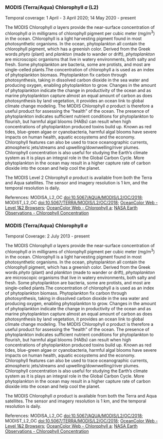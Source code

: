 ### MODIS (Terra/Aqua) Chlorophyll *a* (L2)
Temporal coverage: 1 April - 3 April 2020; 14 May 2020 - present

The MODIS Chlorophyll *a* layers provide the near-surface concentration of chlorophyll *a* in milligrams of chlorophyll pigment per cubic meter (mg/m<sup>3</sup>) in the ocean. Chlorophyll is a light harvesting pigment found in most photosynthetic organisms. In the ocean, phytoplankton all contain the chlorophyll pigment, which has a greenish color. Derived from the Greek words _phyto_ (plant) and _plankton_ (made to wander or drift), _phytoplankton_ are microscopic organisms that live in watery environments, both salty and fresh. Some phytoplankton are bacteria, some are protists, and most are single-celled plants.The concentration of chlorophyll a is used as an index of phytoplankton biomass. Phytoplankton fix carbon through photosynthesis, taking in dissolved carbon dioxide in the sea water and producing oxygen, enabling phytoplankton to grow. Changes in the amount of phytoplankton indicate the change in productivity of the ocean and as marine phytoplankton capture almost an equal amount of carbon as does photosynthesis by land vegetation, it provides an ocean link to global climate change modeling. The MODIS Chlorophyll *a* product is therefore a useful product for assessing the “health” of the ocean. The presence of phytoplankton indicates sufficient nutrient conditions for phytoplankton to flourish, but harmful algal blooms (HABs) can result when high concentrations of phytoplankton produced toxins build up. Known as red tides, blue-green algae or cyanobacteria, harmful algal blooms have severe impacts on human health, aquatic ecosystems and the economy. Chlorophyll features can also be used to trace oceanographic currents, atmospheric jets/streams and upwelling/downwelling/river plumes. Chlorophyll concentration is also useful for studying the Earth’s climate system as it is plays an integral role in the Global Carbon Cycle. More phytoplankton in the ocean may result in a higher capture rate of carbon dioxide into the ocean and help cool the planet.

The MODIS Level 2 Chlorophyll *a* product is available from both the Terra and Aqua satellites. The sensor and imagery resolution is 1 km, and the temporal resolution is daily.

References: MODISA_L2_OC [doi:10.5067/AQUA/MODIS/L2/OC/2018](https://doi.org/10.5067/AQUA/MODIS/L2/OC/2018); MODIST_L2_OC [doi:10.5067/TERRA/MODIS/L2/OC/2018](https://doi.org/10.5067/TERRA/MODIS/L2/OC/2018);
 [OceanColor Web - Level 1&2 Browsers](https://oceancolor.gsfc.nasa.gov/cgi/browse.pl?sen=am); [OceanColor Web - Chlorophyll a](https://oceancolor.gsfc.nasa.gov/atbd/chlor_a/); [NASA Earth Observations - Chlorophyll Concentration](https://neo.sci.gsfc.nasa.gov/view.php?datasetId=MY1DMM_CHLORA)


### MODIS (Terra/Aqua) Chlorophyll *a*
Temporal Coverage: 2 July 2013 - present

The MODIS Chlorophyll *a* layers provide the near-surface concentration of chlorophyll *a* in milligrams of chlorophyll pigment per cubic meter (mg/m<sup>3</sup>) in the ocean. Chlorophyll is a light harvesting pigment found in most photosynthetic organisms. In the ocean, phytoplankton all contain the chlorophyll pigment, which has a greenish color. Derived from the Greek words _phyto_ (plant) and _plankton_ (made to wander or drift), _phytoplankton_ are microscopic organisms that live in watery environments, both salty and fresh. Some phytoplankton are bacteria, some are protists, and most are single-celled plants.The concentration of chlorophyll a is used as an index of phytoplankton biomass. Phytoplankton fix carbon through photosynthesis, taking in dissolved carbon dioxide in the sea water and producing oxygen, enabling phytoplankton to grow. Changes in the amount of phytoplankton indicate the change in productivity of the ocean and as marine phytoplankton capture almost an equal amount of carbon as does photosynthesis by land vegetation, it provides an ocean link to global climate change modeling. The MODIS Chlorophyll *a* product is therefore a useful product for assessing the “health” of the ocean. The presence of phytoplankton indicates sufficient nutrient conditions for phytoplankton to flourish, but harmful algal blooms (HABs) can result when high concentrations of phytoplankton produced toxins build up. Known as red tides, blue-green algae or cyanobacteria, harmful algal blooms have severe impacts on human health, aquatic ecosystems and the economy. Chlorophyll features can also be used to trace oceanographic currents, atmospheric jets/streams and upwelling/downwelling/river plumes. Chlorophyll concentration is also useful for studying the Earth’s climate system as it is plays an integral role in the Global Carbon Cycle. More phytoplankton in the ocean may result in a higher capture rate of carbon dioxide into the ocean and help cool the planet.

The MODIS Chlorophyll *a* product is available from both the Terra and Aqua satellites. The sensor and imagery resolution is 1 km, and the temporal resolution is daily.

References: MODISA_L2_OC [doi:10.5067/AQUA/MODIS/L2/OC/2018](https://doi.org/10.5067/AQUA/MODIS/L2/OC/2018);  MODIST_L2_OC [doi:10.5067/TERRA/MODIS/L2/OC/2018](https://doi.org/10.5067/TERRA/MODIS/L2/OC/2018); [OceanColor Web - Level 1&2 Browsers](https://oceancolor.gsfc.nasa.gov/cgi/browse.pl?sen=am); [OceanColor Web - Chlorophyll a](https://oceancolor.gsfc.nasa.gov/atbd/chlor_a/); [NASA Earth Observations - Chlorophyll Concentration](https://neo.sci.gsfc.nasa.gov/view.php?datasetId=MY1DMM_CHLORA)
